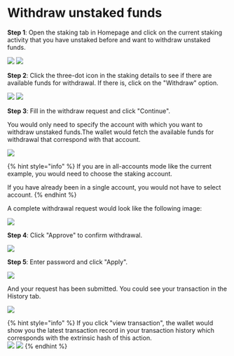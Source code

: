# Withdraw unstaked funds

**Step 1**: Open the staking tab in Homepage and click on the current staking activity that you have unstaked before and want to withdraw unstaked funds.

![](<../../.gitbook/assets/image (264).png>) ![](<../../.gitbook/assets/image (266).png>)



**Step 2**: Click the three-dot icon in the staking details to see if there are available funds for withdrawal. If there is, click on the "Withdraw" option.

![](<../../.gitbook/assets/image (240).png>) ![](<../../.gitbook/assets/image (1) (8).png>)

**Step 3**: Fill in the withdraw request and click "Continue".

You would only need to specify the account with which you want to withdraw unstaked funds.The wallet would fetch the available funds for withdrawal that correspond with that account.&#x20;

![](<../../.gitbook/assets/image (2) (6).png>)

{% hint style="info" %}
If you are in all-accounts mode like the current example, you would need to choose the staking account.&#x20;

If you have already been in a single account, you would not have to select account.
{% endhint %}

A complete withdrawal request would look like the following image:

![](<../../.gitbook/assets/image (6).png>)

**Step 4**: Click "Approve" to confirm withdrawal.

![](<../../.gitbook/assets/image (3) (1).png>)

**Step 5**: Enter password and click "Apply".

![](<../../.gitbook/assets/image (18) (2).png>)

And your request has been submitted. You could see your transaction in the History tab.

![](<../../.gitbook/assets/image (13) (5).png>)

{% hint style="info" %}
If you click "view transaction", the wallet would show you the latest transaction record in your transaction history which corresponds with the extrinsic hash of this action.\
![](<../../.gitbook/assets/image (14) (4).png>) ![](<../../.gitbook/assets/image (17).png>)
{% endhint %}






